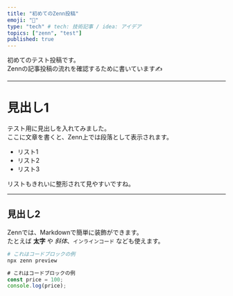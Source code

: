 ```yaml
---
title: "初めてのZenn投稿"
emoji: "💬"
type: "tech" # tech: 技術記事 / idea: アイデア
topics: ["zenn", "test"]
published: true
---
```

初めてのテスト投稿です。  
Zennの記事投稿の流れを確認するために書いています✍️

---

# 見出し1
テスト用に見出しを入れてみました。  
ここに文章を書くと、Zenn上では段落として表示されます。

- リスト1
- リスト2
- リスト3

リストもきれいに整形されて見やすいですね。

---

## 見出し2
Zennでは、Markdownで簡単に装飾ができます。  
たとえば **太字** や *斜体*、`インラインコード` なども使えます。

```bash
# これはコードブロックの例
npx zenn preview
```
```Javascript
# これはコードブロックの例
const price = 100;
console.log(price);
```